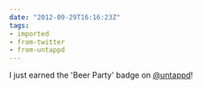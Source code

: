 ```yaml
---
date: "2012-09-29T16:16:23Z"
tags:
- imported
- from-twitter
- from-untappd
---
```

I just earned the 'Beer Party' badge on [@untappd](/twitter/#/untappd)!
